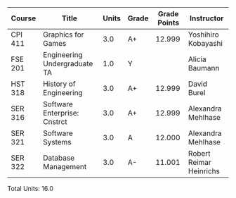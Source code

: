| Course       | Title                                  | Units | Grade | Grade Points | Instructor                             |
| ------------ | -------------------------------------- | ----- | ----- | ------------ | -------------------------------------- |
| CPI 411      | Graphics for Games                     | 3.0   | A+    | 12.999       | Yoshihiro Kobayashi                    |
| FSE 201      | Engineering Undergraduate TA           | 1.0   | Y     |              | Alicia Baumann                         |
| HST 318      | History of Engineering                 | 3.0   | A+    | 12.999       | David Burel                            |
| SER 316      | Software Enterprise: Cnstrct           | 3.0   | A+    | 12.999       | Alexandra Mehlhase                     |
| SER 321      | Software Systems                       | 3.0   | A     | 12.000       | Alexandra Mehlhase                     |
| SER 322      | Database Management                    | 3.0   | A-    | 11.001       | Robert Reimar Heinrichs                |

Total Units: 16.0
